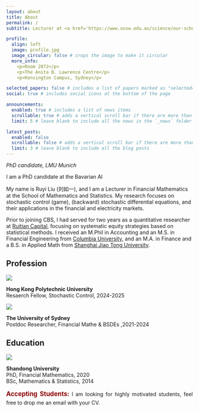 ```yaml
---
layout: about
title: About
permalink: /
subtitle: Lecturer at <a href='https://www.unsw.edu.au/science/our-schools/maths'>Math & Stats School</a>, <a href='https://www.unsw.edu.au/'>University of New South Wales</a>.  

profile:
  align: left
  image: profile.jpg
  image_circular: false # crops the image to make it circular
  more_info: 
    <p>Room 2072</p>
    <p>The Anita B. Lawrence Centre</p>
    <p>Kensington Campus, Sydney</p>

selected_papers: false # includes a list of papers marked as "selected={true}"
social: true # includes social icons at the bottom of the page

announcements:
  enabled: true # includes a list of news items
  scrollable: true # adds a vertical scroll bar if there are more than 3 news items
  limit: 5 # leave blank to include all the news in the `_news` folder

latest_posts:
  enabled: false
  scrollable: false # adds a vertical scroll bar if there are more than 3 new posts items
  limit: 3 # leave blank to include all the blog posts
---
```

*PhD candidate, LMU Munich*

I am a PhD candidate at the Bavarian AI

My name is Ruyi Liu (刘如一), and I am a Lecturer in Financial Mathematics at the School of Mathematics and Statistics. My research focuses on stochastic control (game), (backward) stochastic differential equations, and their applications in the financial and electricity markets.


Prior to joining CBS, I had served for two years as a quantitative researcher at  <a href="https://www.ruitiancapital.com/">Ruitian Capital</a>, focusing on systematic equity strategies based on statistical methods. I received an M.Phil in Accounting and an M.S. in Financial Engineering from <a href="https://www.columbia.edu/">Columbia University</a>, and an M.A. in Finance and a B.S. in Applied Math from <a href="https://en.sjtu.edu.cn/">Shanghai Jiao Tong University</a>. 


<div class="education">
<h2>Profession</h2>


<img class="eduimg" src="Polyu.webp"/>
<p class="edutext"><b> Hong Kong Polytechnic University </b><br> Resaerch Fellow, Stochastic Control, 2024-2025 </p>

<img class="eduimg" src="USYD.webp">
<p class="edutext"><b> The University of Sydney </b><br> Postdoc Researcher, Financial Mathe & BSDEs ,2021-2024 </p>
</div>


<div class="education">
<h2>Education</h2>

<img class="eduimg" src="Sdu.webp"/>
<p class="edutext"><b> Shandong University</b><br> PhD, Financial Mathematics, 2020 <br>BSc, Mathematics & Statistics, 2014 </p>


</div>

 <p style="text-align: justify; line-height: 1.5;">
            <strong style="color:#8B0000; font-size:120%;">Accepting Students:</strong> I am looking for highly motivated students, feel free to drop me an email with your CV. <br>
            <!-- <span class="dot">&#8226;</span> We are recruiting a Postdoc working on <strong>Generative AI</strong>, here is <strong><a href="https://elxw.fa.em3.oraclecloud.com/hcmUI/CandidateExperience/en/sites/CX_1001/job/11287">the link</a></strong> for more details. Happy to chat via email. -->
        </p>


<!-- Write your biography here. Tell the world about yourself. Link to your favorite [subreddit](http://reddit.com). You can put a picture in, too. The code is already in, just name your picture `prof_pic.jpg` and put it in the `img/` folder.

Put your address / P.O. box / other info right below your picture. You can also disable any of these elements by editing `profile` property of the YAML header of your `_pages/about.md`. Edit `_bibliography/papers.bib` and Jekyll will render your [publications page](/al-folio/publications/) automatically.

Link to your social media connections, too. This theme is set up to use [Font Awesome icons](https://fontawesome.com/) and [Academicons](https://jpswalsh.github.io/academicons/), like the ones below. Add your Facebook, Twitter, LinkedIn, Google Scholar, or just disable all of them. -->

